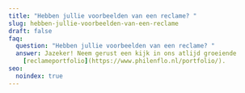 ```yaml
---
title: "Hebben jullie voorbeelden van een reclame? "
slug: hebben-jullie-voorbeelden-van-een-reclame
draft: false
faq:
  question: "Hebben jullie voorbeelden van een reclame? "
  answer: Jazeker! Neem gerust een kijk in ons atlijd groeiende
    [reclameportfolio](https://www.philenflo.nl/portfolio/).
seo:
  noindex: true
---
```


